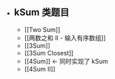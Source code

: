 - ## kSum 类题目
	- [[Two Sum]]
	- [[两数之和 II - 输入有序数组]]
	- [[3Sum]]
	- [[3Sum Closest]]
	- [[4Sum]] <- 同时实现了 kSum
	- [[4Sum II]]